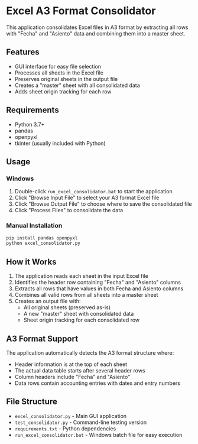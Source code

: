 # Excel A3 Format Consolidator

This application consolidates Excel files in A3 format by extracting all rows with "Fecha" and "Asiento" data and combining them into a master sheet.

## Features

- GUI interface for easy file selection
- Processes all sheets in the Excel file
- Preserves original sheets in the output file
- Creates a "master" sheet with all consolidated data
- Adds sheet origin tracking for each row

## Requirements

- Python 3.7+
- pandas
- openpyxl
- tkinter (usually included with Python)

## Usage

### Windows
1. Double-click `run_excel_consolidator.bat` to start the application
2. Click "Browse Input File" to select your A3 format Excel file
3. Click "Browse Output File" to choose where to save the consolidated file
4. Click "Process Files" to consolidate the data

### Manual Installation
```bash
pip install pandas openpyxl
python excel_consolidator.py
```

## How it Works

1. The application reads each sheet in the input Excel file
2. Identifies the header row containing "Fecha" and "Asiento" columns
3. Extracts all rows that have values in both Fecha and Asiento columns
4. Combines all valid rows from all sheets into a master sheet
5. Creates an output file with:
   - All original sheets (preserved as-is)
   - A new "master" sheet with consolidated data
   - Sheet origin tracking for each consolidated row

## A3 Format Support

The application automatically detects the A3 format structure where:
- Header information is at the top of each sheet
- The actual data table starts after several header rows
- Column headers include "Fecha" and "Asiento"
- Data rows contain accounting entries with dates and entry numbers

## File Structure

- `excel_consolidator.py` - Main GUI application
- `test_consolidator.py` - Command-line testing version
- `requirements.txt` - Python dependencies
- `run_excel_consolidator.bat` - Windows batch file for easy execution